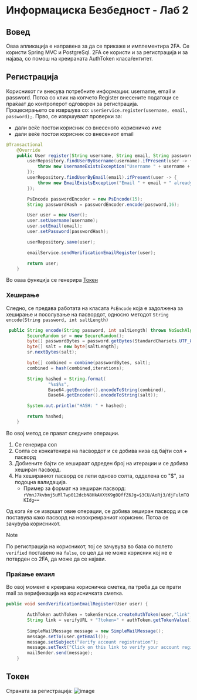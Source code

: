 # Информациска Безбедност - Лаб 2

## Вовед
Оваа апликација е направена за да се прикаже и имплементира 2FA. Се користи Spring MVC и PostgreSql.
2FA се користи и за регистрација и за најава, со помош на креираната AuthToken класа/ентитет.

## Регистрација
Корисникот ги внесува потребните информации: username, email и password. Потоа со клик на копчето Register внесените податоци се праќаат до контролерот одговорен за регистрација.  
Процесирањето се извршува со: `userService.register(username, email, password);`. Прво, се извршуваат проверки за:
- дали веќе постои корисник со внесеното корисничко име
- дали веќе постои корисник со внесениот email

```Java
@Transactional
    @Override
    public User register(String username, String email, String password) throws NoSuchAlgorithmException {
        userRepository.findUserByUsername(username).ifPresent(user -> {
            throw new UsernameExistsException("Username " + username + " already exists");
        });
        userRepository.findUserByEmail(email).ifPresent(user -> {
            throw new EmailExistsException("Email " + email + " already exists");
        });

        PsEncode passwordEncoder = new PsEncode(15);
        String passwordHash = passwordEncoder.encode(password,16);

        User user = new User();
        user.setUsername(username);
        user.setEmail(email);
        user.setPassword(passwordHash);

        userRepository.save(user);

        emailService.sendVerificationEmailRegister(user);

        return user;
    }
```
Во оваа функција се генерира [Токен](#токен)


### Хеширање

Следно, се предава работата на класата `PsEncode` која е задолжена за хеширање и посолување на пасвордот, односно методот `String encode(String password, int saltLength) `

```Java
 public String encode(String password, int saltLength) throws NoSuchAlgorithmException {
        SecureRandom sr = new SecureRandom();
        byte[] passwordBytes = password.getBytes(StandardCharsets.UTF_8);
        byte[] salt = new byte[saltLength];
        sr.nextBytes(salt);

        byte[] combined = combine(passwordBytes, salt);
        combined = hash(combined,iterations);

        String hashed = String.format(
                "%s$%s",
                Base64.getEncoder().encodeToString(combined),
                Base64.getEncoder().encodeToString(salt));

        System.out.println("HASH: " + hashed);

        return hashed;
    }
```

Во овој метод се прават следните операции.
1. Се генерира сол
2. Солта се конкатенира на пасвордот и се добива низа од бајти сол + пасворд
3. Добиените бајти се хешираат одреден број на итерации и се добива хеширан пасворд.
4. На хешираниот пасворд се лепи одново солта, одделена со "$", за подоцна валидација.
	- Пример за формат на хеширан пасворд: `rVmnJ7kvbmj5uMlTwp012dcbN8HkAVXtK9g0QffZ6Jg=$3CU/AoRj3/djFulmTQKIdg==`

Од кога ќе се извршат овие операции, се добива хеширан пасворд и се поставува како пасворд на новокреираниот корисник. Потоа се зачувува корисникот.

> [!NOTE]
> По регистрација на корисникот, тој се зачувува во база со полето `verified` поставено на `false`, со цел да не може корисник кој не е потврден со 2FA, да може да се најави.

### Праќање емаил

Во овој момент е креирана корисничка сметка, па треба да се прати mail за верификација на корисничката сметка.
```Java
public void sendVerificationEmailRegister(User user) {

        AuthToken authToken = tokenService.createAuthToken(user,"link", LocalDateTime.now().plusMinutes(5));
        String link = verifyURL + "?token=" + authToken.getTokenValue();
        
        SimpleMailMessage message = new SimpleMailMessage();
        message.setTo(user.getEmail());
        message.setSubject("Verify account registration");
        message.setText("Click on this link to verify your account registration: " + link);
        mailSender.send(message);
    }
```

## Токен






Страната за регистрација:
![image](https://github.com/user-attachments/assets/85da595e-a053-40f0-bd8b-8223785dc222)



